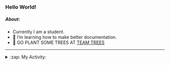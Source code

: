 ### Hello World!

##### About:
- Currently I am a student.
- 🌱 I’m learning how to make better documentation.
- 🌱 GO PLANT SOME TREES AT [TEAM TREES](https://teamtrees.org/)

---
<details>
  <summary>:zap: My Activity:</summary>
  
<!--START_SECTION:waka-->
![Code Time](http://img.shields.io/badge/Code%20Time-1%2C119%20hrs%2022%20mins-blue)

**I'm a Night 🦉** 

```text
🌞 Morning                1545 commits        ██░░░░░░░░░░░░░░░░░░░░░░░   09.65 % 
🌆 Daytime                5466 commits        █████████░░░░░░░░░░░░░░░░   34.14 % 
🌃 Evening                4570 commits        ███████░░░░░░░░░░░░░░░░░░   28.54 % 
🌙 Night                  4431 commits        ███████░░░░░░░░░░░░░░░░░░   27.67 % 
```
📅 **I'm Most Productive on Wednesday** 

```text
Monday                   2345 commits        ████░░░░░░░░░░░░░░░░░░░░░   14.65 % 
Tuesday                  2002 commits        ███░░░░░░░░░░░░░░░░░░░░░░   12.50 % 
Wednesday                3820 commits        ██████░░░░░░░░░░░░░░░░░░░   23.86 % 
Thursday                 2098 commits        ███░░░░░░░░░░░░░░░░░░░░░░   13.10 % 
Friday                   1580 commits        ██░░░░░░░░░░░░░░░░░░░░░░░   09.87 % 
Saturday                 1430 commits        ██░░░░░░░░░░░░░░░░░░░░░░░   08.93 % 
Sunday                   2737 commits        ████░░░░░░░░░░░░░░░░░░░░░   17.09 % 
```


📊 **This Week I Spent My Time On** 

```text
🔥 Editors: 
VS Code                  5 hrs 35 mins       █████████████████████████   100.00 % 

🐱‍💻 Projects: 
praise                   5 hrs 33 mins       █████████████████████████   99.40 % 
CSF22                    2 mins              ░░░░░░░░░░░░░░░░░░░░░░░░░   00.60 % 
```


 Last Updated on 09/05/2023 04:08:12 UTC
<!--END_SECTION:waka-->
</details>
